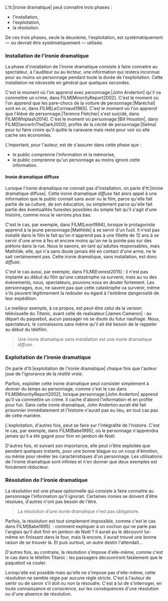 <!-- Page: #264 Les phases de l'ironie dramatique -->

L'tt:|ironie dramatique| peut connaitre trois phases :

* l'installation,
* l'exploitation,
* la résolution.

De ces trois phases, seule la deuxième, l'exploitation, est systématiquement — ou devrait être systématiquement — utilisée.


### Installation de l'ironie dramatique

La phase d'installation de l'ironie dramatique consiste à faire connaitre au spectateur, à l'auditeur ou au lecteur, une information qui restera inconnue pour au moins un personnage pendant toute la durée de l'exploitation. Cette installation ne nécessite en général que quelques secondes.

C'est le moment où l'on apprend avec personnage:|John Anderton| qu'il va commettre un crime, dans FILM[MinorityReport2002]. C'est le moment où l'on apprend que les pare-chocs de la voiture de personnage:|Maréchal| sont en or, dans FILM[LeCorniaud1965]. C'est le moment où l'on apprend que l'élève de personnage:|Terence Fletcher| s'est suicidé, dans FILM[Whiplash2014]. C'est le moment où personnage:|Bill Houston|, dans FILM[DancerInTheDark2000], profite de la cécité de personnage:|Selma| pour lui faire croire qu'il quitte la caravane mais reste pour voir où elle cache ses économies.

L'important, pour l'auteur, est de s'assurer dans cette phase que :

* le public comprenne l'information et la mémorise,
* le public comprenne qu'un personnage au moins ignore cette information.

#### Ironie dramatique diffuse

Lorsque l'ironie dramatique ne connait pas d'installation, on parle d'tt:|ironie dramatique diffuse|. Cette ironie dramatique *diffuse* fait alors appel à une information que le public connait sans avoir vu le film, parce qu'elle fait partie de sa culture, de son éducation, ou simplement parce qu'elle fait partie des éventualités funestes possibles du simple fait qu'il s'agit d'une histoire, comme nous le verrons plus bas.

C'est le cas, par exemple, dans FILM[Leon1994], lorsque le protagoniste apprend à la jeune personnage:|Mathilde| à se servir d'un fusil. Il n'est pas installé dans le film le fait qu'on n'apprend pas à une fillette de 12 ans à se servir d'une arme à feu et encore moins qu'on ne la pointe pas sur des piétons dans la rue. Nous le savons, en tant qu'adultes responsables, mais Mathilde, elle, qui n'a sans doute jamais été en contact d'une arme, ne le sait certainement pas. Cette ironie dramatique, sans installation, est donc *diffuse*.

C'est le cas aussi, par exemple, dans FILM[Everest2015] : il n'est pas implanté au début du film qu'une catastrophe va survenir, mais au vu des évènements, nous, spectateurs, pouvons nous en douter fortement. Les personnages, eux, ne savent pas que cette catastrophe va survenir, même s'ils peuvent légitimement la redouter eu égard à l'extrême dangerosité de leur expédition.

Le meilleur exemple, à ce propos, est peut-être celui de la version télévisuelle du *Titanic*, avant celle de realisateur:|James Cameron| : au départ du paquebot, aucun passager ne se doute du futur naufrage. Nous, spectateurs, le connaissons sans même qu'il ait été besoin de le rappeler au début du téléfilm.

> Une ironie dramatique sans installation est une ironie dramatique *diffuse*.


### Exploitation de l'ironie dramatique

On parle d'tt:|exploitation de l'ironie dramatique| chaque fois que l'auteur joue de l'ignorance de la *réalité vraie*.

Parfois, exploiter cette ironie dramatique peut consister simplement à donner du temps au personnage, comme c'est le cas dans FILM[MinorityReport2002], lorsque personnage:|John Anderton| apprend qu'il va commettre un crime. Il cache d'abord l'information et en profite pour fuir. Sans cette ironie dramatique, John Anderton aurait été fait prisonnier immédiatement et l'histoire n'aurait pas eu lieu, en tout cas pas de cette manière.

L'exploitation, d'autres fois, peut se faire sur l'intégralité de l'histoire. C'est le cas, par exemple, dans FILM[Babe1995], où le personnage n'apprendra jamais qu'il a été gagné pour finir en jambon de Noël.

D'autres fois, et suivant son importance, elle peut n'être exploitée que pendant quelques instants, pour une bonne blague ou un coup d'émotion, ou même pour révéler les caractéristiques d'un personnage. Les utilisations de l'ironie dramatique sont infinies et n'en donner que deux exemples est forcément réducteur.


### Résolution de l'ironie dramatique

La résolution est une phase optionnelle qui consiste à faire connaitre au personnage l'information qu'il ignorait. Certaines ironies se doivent d'être résolues, d'autres n'ont pas besoin de l'être.

> La résolution d'une ironie dramatique n'est pas obligatoire.

Parfois, la résolution est tout simplement impossible, comme c'est le cas dans FILM[Babe1995]  : comment expliquer à un cochon qui ne parle pas l'anglais qu'il doit finir en jambon de Noël ? Il aurait pu le découvrir lui-même en finissant dans le four, mais là encore, il aurait trouvé une bonne raison de se trouver là. Et puis surtout, un autre destin l'attendait… 

D'autres fois, au contraire, la résolution s'impose d'elle-même, comme c'est le cas dans le téléfilm Titanic : les passagers découvriront fatalement que le paquebot va couler.

Lorsqu'elle est possible mais qu'elle ne s'impose pas d'elle-même, cette résolution ne semble régie par aucune règle stricte. C'est à l'auteur de sentir ou de savoir s'il doit ou non la résoudre. C'est à lui de s'interroger, en toute connaissance et conscience, sur les conséquences d'une résolution ou d'une absence de résolution.